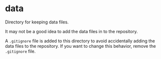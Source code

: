 # data

Directory for keeping data files.

It may not be a good idea to add the data files in to the repository.

A `.gitignore` file is added to this directory to avoid accidentally adding the data files to the repository. If you want to change this behavior, remove the `.gitignore` file.